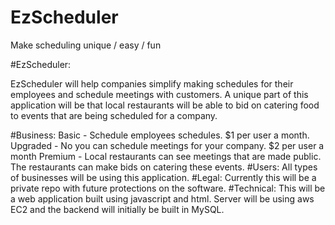 # EzScheduler
Make scheduling unique / easy / fun

#EzScheduler:

EzScheduler will help companies simplify making schedules for their employees and schedule meetings with customers. A unique part of this application will be that local restaurants will be able to bid on catering food to events that are being scheduled for a company. 

#Business:
Basic - Schedule employees schedules. $1 per user a month.
Upgraded - No you can schedule meetings for your company. $2 per user a month
Premium - Local restaurants can see meetings that are made public. The restaurants can make bids on catering these events.
#Users:
All types of businesses will be using this application. 
#Legal:
Currently this will be a private repo with future protections on the software.
#Technical:
This will be a web application built using javascript and html. Server will be using aws EC2 and the backend will initially be built in MySQL. 


